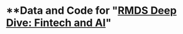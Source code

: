 # **Data and Code for "[RMDS Deep Dive: Fintech and AI](https://www.eventbrite.com/e/rmds-deep-dive-financial-technology-cryptocurrency-ai-tickets-109884403208)"
